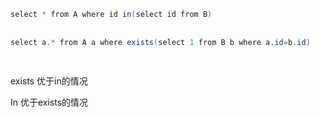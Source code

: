 ```java
select * from A where id in(select id from B)
    
    
select a.* from A a where exists(select 1 from B b where a.id=b.id)
    
    
```

exists  优于in的情况



In 优于exists的情况



